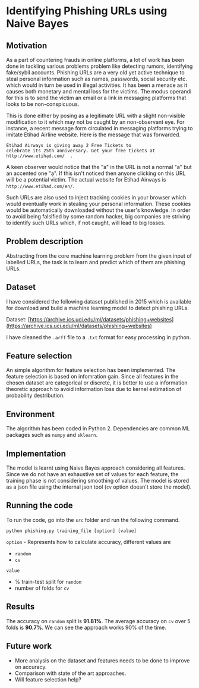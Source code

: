 # Identifying Phishing URLs using Naive Bayes

## Motivation

As a part of countering frauds in online platforms, a lot of work has been done in tackling various problems problem like detecting rumors, identifying fake/sybil accounts. Phishing URLs are a very old yet active technique to steal personal information such as names, passwords, social security etc. which would in turn be used in illegal activities. It has been a menace as it causes both monetary and mental loss for the victims. The modus operandi for this is to send the victim an email or a link in messaging platforms that looks to be non-conspicuous.

This is done either by posing as a legitimate URL with a slight non-visible modification to it which may not be caught by an non-observant eye. For instance, a recent message form circulated in messaging platforms trying to imitate Etihad Airline website. Here is the message that was forwarded.

```
Etihad Airways is giving away 2 Free Tickets to
celebrate its 25th anniversary. Get your free tickets at
http://www.etihạd.com/  .
```

A keen observer would notice that the "a" in the URL is not a normal "a" but an accented one "ạ". If this isn't noticed then anyone clicking on this URL will be a potential victim. The actual website for Etihad Airways is `http://www.etihad.com/en/`.

Such URLs are also used to inject tracking cookies in your browser which would eventually work in stealing your personal information. These cookies would be automatically downloaded without the user's knowledge. In order to avoid being falsified by some random hacker, big companies are striving to identify such URLs which, if not caught, will lead to big losses.


## Problem description

Abstracting from the core machine learning problem from the given input of labelled URLs, the task is to learn and predict which of them are phishing URLs.

## Dataset

I have considered the following dataset published in 2015 which is available for download and build a machine learning model to detect phishing URLs.

Dataset: [https://archive.ics.uci.edu/ml/datasets/phishing+websites](https://archive.ics.uci.edu/ml/datasets/phishing+websites)

I have cleaned the `.arff` file to a `.txt` format for easy processing in python.

## Feature selection
An simple algorithm for feature selection has been implemented. The feature selection is based on infomration gain. Since all features in the chosen dataset are categorical or discrete, it is better to use a information theoretic approach to avoid information loss due to kernel estimation of probability destribution.

## Environment

The algorithm has been coded in Python 2. Dependencies are common ML packages such as `numpy` and `sklearn`.


## Implementation

The model is learnt using Naive Bayes approach considering all features. Since we do not have an exhaustive set of values for each feature, the training phase is not considering smoothing of values. The model is stored as a json file using the internal json tool (`cv` option doesn't store the model).

## Running the code

To run the code, go into the `src` folder and run the following command.

```
python phishing.py training_file [option] [value]
```

`option` - Represents how to calculate accuracy, different values are

- `random`
- `cv`

`value`

- % train-test split for `random`
- number of folds for `cv`

## Results

The accuracy on `random` split is **91.81%**. The average accuracy on `cv` over 5 folds is **90.7%**. We can see the approach works 90% of the time.

## Future work

- More analysis on the dataset and features needs to be done to improve on accuracy.
- Comparison with state of the art approaches.
- Will feature selection help?
